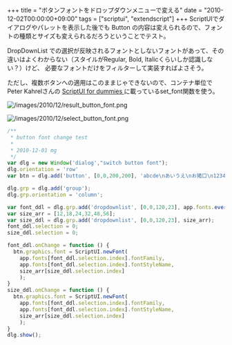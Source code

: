+++
title = "ボタンフォントをドロップダウンメニューで変える"
date = "2010-12-02T00:00:00+09:00"
tags = ["scriptui", "extendscript"]
+++
ScriptUIでダイアログやパレットを表示した後でも Button の内容は変えられるので、フォントの種類とサイズも変えられるだろうということでテスト。

DropDownList での選択が反映されるフォントとしないフォントがあって、その違いはよくわからない（スタイルがRegular, Bold, Italicくらいしか認識しない？）けど、
必要なフォントだけをフィルターして実装すればよさそう。

ただし、複数ボタンへの適用はこのままじゃできないので、コンテナ単位で Peter Kahrelさんの [ScriptUI for dummies ]( http://www.kahrel.plus.com/indesign/scriptui.html) に載っているset_font関数を使う。

![/images/2010/12/result_button_font.png](/images/2010/12/result_button_font.png)

![/images/2010/12/select_button_font.png](/images/2010/12/select_button_font.png)

```js
/**
 * button font change test
 * 
 * 2010-12-01 mg 
 */
var dlg = new Window('dialog',"switch button font");
dlg.orientation = 'row'
var btn = dlg.add('button', [0,0,200,200], 'abcde\nあいうえ\nお猪口\n1234');

dlg.grp = dlg.add('group');
dlg.grp.orientation = 'column';

var font_ddl = dlg.grp.add('dropdownlist', [0,0,120,23], app.fonts.everyItem().name);
var size_arr = [12,18,24,32,48,56];
var size_ddl = dlg.grp.add('dropdownlist', [0,0,120,23], size_arr);
font_ddl.selection = 0;
size_ddl.selection = 0;

font_ddl.onChange = function () {
  btn.graphics.font = ScriptUI.newFont(
    app.fonts[font_ddl.selection.index].fontFamily, 
    app.fonts[font_ddl.selection.index].fontStyleName,
    size_arr[size_ddl.selection.index]
    );
}
size_ddl.onChange = function () {
  btn.graphics.font = ScriptUI.newFont(
    app.fonts[font_ddl.selection.index].fontFamily, 
    app.fonts[font_ddl.selection.index].fontStyleName,
    size_arr[size_ddl.selection.index]
    );
}
dlg.show();
```